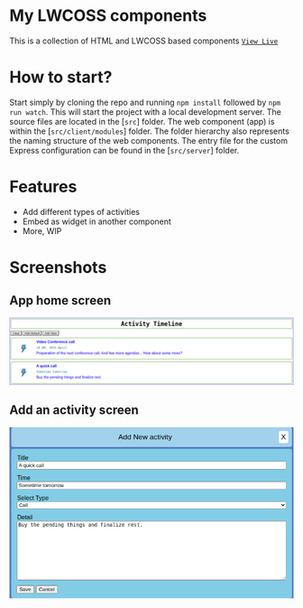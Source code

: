 # My LWCOSS components
This is a collection of HTML and LWCOSS based components [`View Live`](https://aritram1.github.io/lwc-oss-my-components/)

# How to start?
Start simply by cloning the repo and running `npm install` followed by `npm run watch`. This will start the project with a local development server. 
The source files are located in the [`src`] folder. The web component (app) is within the [`src/client/modules`] folder. The folder hierarchy also represents the naming structure of the web components. The entry file for the custom Express configuration can be found in the [`src/server`] folder.

# Features
- Add different types of activities
- Embed as widget in another component
- More, WIP

# Screenshots

## App home screen
![AppHomePage.png](https://github.com/aritram1/lwc-oss-my-components/blob/main/src/client/resources/AppHomePage.png)

## Add an activity screen
![AddNewActivity.png](https://github.com/aritram1/lwc-oss-my-components/blob/main/src/client/resources/AddNewActivity.png)
